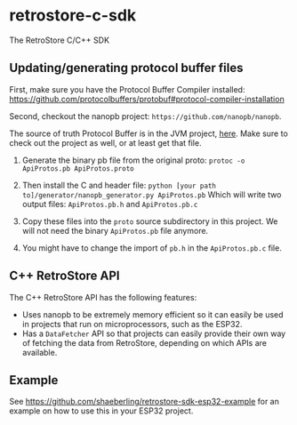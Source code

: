 # retrostore-c-sdk
The RetroStore C/C++ SDK

## Updating/generating protocol buffer files
First, make sure you have the Protocol Buffer Compiler installed:
https://github.com/protocolbuffers/protobuf#protocol-compiler-installation

Second, checkout the nanopb project: `https://github.com/nanopb/nanopb`.

The source of truth Protocol Buffer is in the JVM project, [here](https://github.com/shaeberling/retrostore-jvm-sdk/blob/main/src/main/proto/org/retrostore/client/common/proto/ApiProtos.proto). Make sure to check out the project as well, or
at least get that file.

1. Generate the binary pb file from the original proto:
`protoc -o ApiProtos.pb ApiProtos.proto`

2. Then install the C and header file:
`python [your path to]/generator/nanopb_generator.py ApiProtos.pb`
Which will write two output files: `ApiProtos.pb.h` and `ApiProtos.pb.c`

3. Copy these files into the `proto` source subdirectory in this project. We
   will not need the binary `ApiProtos.pb` file anymore.

4. You might have to change the import of `pb.h` in the `ApiProtos.pb.c` file.


## C++ RetroStore API
The C++ RetroStore API has the following features:
 - Uses nanopb to be extremely memory efficient so it can easily be used in
   projects that run on microprocessors, such as the ESP32.
 - Has a `DataFetcher` API so that projects can easily provide their own way
   of fetching the data from RetroStore, depending on which APIs are available.

## Example
See https://github.com/shaeberling/retrostore-sdk-esp32-example for an example
on how to use this in your ESP32 project.
